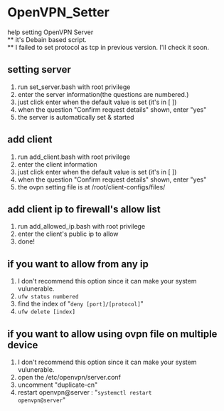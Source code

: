 # OpenVPN_Setter
help setting OpenVPN Server  
** it's Debain based script.  
** I failed to set protocol as tcp in previous version. I'll check it soon.  

## setting server
1. run set_server.bash with root privilege  
2. enter the server information(the questions are numbered.)
3. just click enter when the default value is set (it's in [ ])
4. when the question "Confirm request details" shown, enter "yes"
5. the server is automatically set & started

## add client
1. run add_client.bash with root privilege
2. enter the client information
3. just click enter when the default value is set (it's in [ ])
4. when the question "Confirm request details" shown, enter "yes"
5. the ovpn setting file is at /root/client-configs/files/

## add client ip to firewall's allow list
1. run add_allowed_ip.bash with root privilege
2. enter the client's public ip to allow
3. done!

## if you want to allow from any ip
1. I don't recommend this option since it can make your system vulunerable.
2. <code>ufw status numbered</code>
3. find the index of "<code>deny [port]/[protocol]</code>"
4. <code>ufw delete [index]</code>

## if you want to allow using ovpn file on multiple device
1. I don't recommend this option since it can make your system vulunerable.
2. open the /etc/openvpn/server.conf
3. uncomment "duplicate-cn"
4. restart openvpn@server : "<code>systemctl restart openvpn@server</code>"
